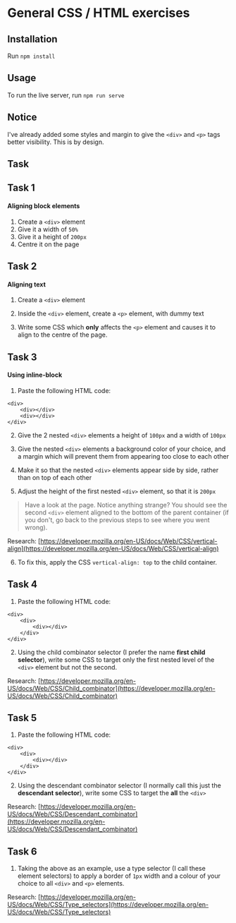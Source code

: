 # General CSS / HTML exercises

## Installation

Run `npm install`

## Usage

To run the live server, run `npm run serve`

## Notice

I've already added some styles and margin to give the `<div>` and `<p>` tags better visibility. This is by design.

## Task

## Task 1

#### Aligning block elements

1. Create a `<div>` element
2. Give it a width of `50%`
3. Give it a height of `200px`
4. Centre it on the page

## Task 2

#### Aligning text

1. Create a `<div>` element

2. Inside the `<div>` element, create a `<p>` element, with dummy text

3. Write some CSS which **only** affects the `<p>` element and causes it to align to the centre of the page.

## Task 3

#### Using inline-block

1. Paste the following HTML code:

```
<div>
	<div></div>
	<div></div>
</div>
```

2. Give the 2 nested `<div>` elements a height of `100px` and a width of `100px`

3. Give the nested `<div>` elements a background color of your choice, and a margin which will prevent them from appearing too close to each other

4. Make it so that the nested `<div>` elements appear side by side, rather than on top of each other

5. Adjust the height of the first nested `<div>` element, so that it is `200px`

> Have a look at the page. Notice anything strange? You should see the second `<div>` element aligned to the bottom of the parent container (if you don't, go back to the previous steps to see where you went wrong).

Research: [https://developer.mozilla.org/en-US/docs/Web/CSS/vertical-align](https://developer.mozilla.org/en-US/docs/Web/CSS/vertical-align)

6. To fix this, apply the CSS `vertical-align: top` to the child container.

## Task 4 ##

1. Paste the following HTML code:

```
<div>
	<div>
		<div></div>
	</div>
</div>
```

<div>
	<div>
		<div></div>
		<div></div>
	</div>
	<div>
		<div></div>
		<div></div>
	</div>
</div>

2. Using the child combinator selector (I prefer the name **first child selector**), write some CSS to target only the first nested level of the `<div>` element but not the second.

Research: [https://developer.mozilla.org/en-US/docs/Web/CSS/Child_combinator](https://developer.mozilla.org/en-US/docs/Web/CSS/Child_combinator)

## Task 5 ##

1. Paste the following HTML code:

```
<div>
	<div>
		<div></div>
	</div>
</div>
```

2. Using the descendant combinator selector (I normally call this just the **descendant selector**), write some CSS to target the **all** the `<div>`

Research: [https://developer.mozilla.org/en-US/docs/Web/CSS/Descendant_combinator](https://developer.mozilla.org/en-US/docs/Web/CSS/Descendant_combinator)

## Task 6 ##

1. Taking the above as an example, use a type selector (I call these element selectors) to apply a border of `1px` width and a colour of your choice to all `<div>` and `<p>` elements.

Research: [https://developer.mozilla.org/en-US/docs/Web/CSS/Type_selectors](https://developer.mozilla.org/en-US/docs/Web/CSS/Type_selectors)
